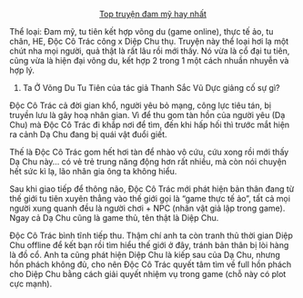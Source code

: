 <div align="center">


[Top truyện đam mỹ hay nhất](https://truyenchuhub.com/danhsach/truyen-dam-my-hay)
</div>



Thể loại: Đam mỹ, tu tiên kết hợp võng du (game online), thực tế ảo, tu chân, HE, Độc Cô Trác công x Diệp Chu thụ. Truyện này thể loại hơi lạ một chút nha mọi người, quả thật là rất lâu rồi mới thấy. Nó vừa là cổ đại tu tiên, cũng vừa là hiện đại võng du, kết hợp 2 trong 1 một cách nhuần nhuyễn và hợp lý.

1. Ta Ở Võng Du Tu Tiên của tác giả Thanh Sắc Vũ Dực giảng cố sự gì?

Độc Cô Trác cả đời gian khổ, người yêu bỏ mạng, công lực tiêu tán, bị truyền lưu là gây hoạ nhân gian. Vì để thu gom tàn hồn của người yêu (Dạ Chu) mà Độc Cô Trác đi khắp nơi để tìm, đến khi hấp hối thì trước mắt hiện ra cảnh Dạ Chu đang bị quái vật đuổi giết.

Thế là Độc Cô Trác gom hết hơi tàn để nhào vô cứu, cứu xong rồi mới thấy Dạ Chu này… có vẻ trẻ trung năng động hơn rất nhiều, mà còn nói chuyện hết sức kì lạ, lão nhân gia ông ta không hiểu.

Sau khi giao tiếp để thông não, Độc Cô Trác mới phát hiện bản thân đang từ thế giới tu tiên xuyên thẳng vào thế giới gọi là “game thực tế ảo”, tất cả mọi người xung quanh đều là người chơi + NPC (nhân vật giả lập trong game). Ngay cả Dạ Chu cũng là game thủ, tên thật là Diệp Chu.

Độc Cô Trác bình tĩnh tiếp thu. Thậm chí anh ta còn tranh thủ thời gian Diệp Chu offline để kết bạn rồi tìm hiểu thế giới ở đây, tránh bản thân bị lòi hàng là đồ cổ. Anh ta cũng phát hiện Diệp Chu là kiếp sau của Dạ Chu, nhưng hồn phách không đủ, cho nên Độc Cô Trác quyết tâm tìm về full hồn phách cho Diệp Chu bằng cách giải quyết nhiệm vụ trong game (chỗ này có plot cực mạnh).
